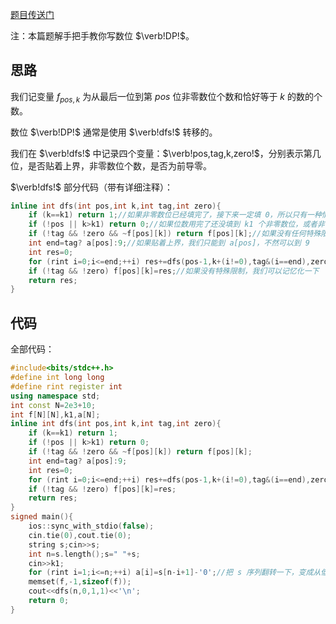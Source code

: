 [题目传送门](https://www.luogu.com.cn/problem/AT4815)

注：本篇题解手把手教你写数位 $\verb!DP!$。
## 思路
我们记变量 $f_{pos,k}$ 为从最后一位到第 $pos$ 位非零数位个数和恰好等于 $k$ 的数的个数。

数位 $\verb!DP!$ 通常是使用 $\verb!dfs!$ 转移的。

我们在 $\verb!dfs!$ 中记录四个变量：$\verb!pos,tag,k,zero!$，分别表示第几位，是否贴着上界，非零数位个数，是否为前导零。

$\verb!dfs!$ 部分代码（带有详细注释）：
```cpp
inline int dfs(int pos,int k,int tag,int zero){
    if (k==k1) return 1;//如果非零数位已经填完了，接下来一定填 0，所以只有一种情况，可以直接退出
    if (!pos || k>k1) return 0;//如果位数用完了还没填到 k1 个非零数位，或者非零数位已经多了，也直接退出
    if (!tag && !zero && ~f[pos][k]) return f[pos][k];//如果没有任何特殊限制，且这个状态搜过了，没必要再搜
    int end=tag? a[pos]:9;//如果贴着上界，我们只能到 a[pos]，不然可以到 9
    int res=0;
    for (rint i=0;i<=end;++i) res+=dfs(pos-1,k+(i!=0),tag&(i==end),zero&(!i));//转移
    if (!tag && !zero) f[pos][k]=res;//如果没有特殊限制，我们可以记忆化一下
    return res;
}
```
## 代码
全部代码：
```cpp
#include<bits/stdc++.h>
#define int long long
#define rint register int
using namespace std;
int const N=2e3+10;
int f[N][N],k1,a[N];
inline int dfs(int pos,int k,int tag,int zero){
    if (k==k1) return 1;
    if (!pos || k>k1) return 0;
    if (!tag && !zero && ~f[pos][k]) return f[pos][k];
    int end=tag? a[pos]:9;
    int res=0;
    for (rint i=0;i<=end;++i) res+=dfs(pos-1,k+(i!=0),tag&(i==end),zero&(!i));
    if (!tag && !zero) f[pos][k]=res;
    return res;
}
signed main(){
    ios::sync_with_stdio(false);
    cin.tie(0),cout.tie(0);
    string s;cin>>s;
    int n=s.length();s=" "+s;
    cin>>k1;
    for (rint i=1;i<=n;++i) a[i]=s[n-i+1]-'0';//把 s 序列翻转一下，变成从低位到高位
    memset(f,-1,sizeof(f));
    cout<<dfs(n,0,1,1)<<'\n';
    return 0;
}

```
